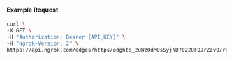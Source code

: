 <!-- Code generated for API Clients. DO NOT EDIT. -->

#### Example Request

```bash
curl \
-X GET \
-H "Authorization: Bearer {API_KEY}" \
-H "Ngrok-Version: 2" \
https://api.ngrok.com/edges/https/edghts_2uWzOdMOsSyjND7022UFQJrZzvO/routes/edghtsrt_2uWzOhtoAzdcZjv7bPZ8afPYnRA/backend
```
